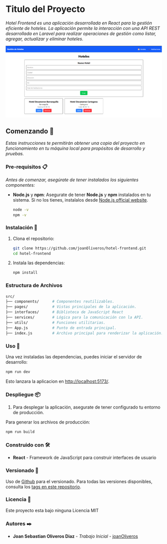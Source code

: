 
# Titulo del Proyecto

_Hotel Frontend es una aplicación desarrollada en React para la gestión eficiente de hoteles. La aplicación permite la interacción con una API REST desarrollada en Laravel para realizar operaciones de gestión como listar, agregar, actualizar y eliminar hoteles._

![alt text](image-1.png)

## Comenzando 🚀

_Estas instrucciones te permitirán obtener una copia del proyecto en funcionamiento en tu máquina local para propósitos de desarrollo y pruebas._

### Pre-requisitos 📋

_Antes de comenzar, asegúrate de tener instalados los siguientes componentes:_

- **Node.js** y **npm**:
  Asegurate de tener **Node.js** y **npm** instalados en tu sistema. Si no los tienes, instalalos desde [Node.js official website](https://nodejs.org/).

  ```sh
  node -v
  npm -v
  ```

### Instalación 🔧

1. Clona el repositorio:

   ```sh
   git clone https://github.com/joanOliveros/hotel-frontend.git
   cd hotel-frontend
   ```

2. Instala las dependencias:

   ```sh
   npm install
   ```

### Estructura de Archivos

```sh
src/
├── components/      # Componentes reutilizables.
├── pages/           # Vistas principales de la aplicación.
├── interfaces/      # Biblioteca de JavaScript React
├── services/        # Lógica para la comunicación con la API.
├── utils/           # Funciones utilitarias.
├── App.js           # Punto de entrada principal.
├── index.js         # Archivo principal para renderizar la aplicación.
```

### Uso 🔧

Una vez instaladas las dependencias, puedes iniciar el servidor de desarrollo:

```sh
npm run dev
```

Esto lanzara la aplicacion en [http://localhost:5173/](http://localhost:5173/).

### Despliegue 📦

1. Para desplegar la aplicación, asegurate de tener configurado tu entorno de producción.

Para generar los archivos de producción:

```sh
npm run build
```

### Construido con 🛠️

- **React** - Framework de JavaScript para construir interfaces de usuario

### Versionado 📌

Uso de  [Github](https://github.com/) para el versionado. Para todas las versiones disponibles, consulta los [tags en este repositorio](https://github.com/joanOliveros/hotel-frontend/tags).

### Licencia 📄

Este proyecto esta bajo ninguna Licencia MIT

### Autores ✒️

- **Joan Sebastian Oliveros Diaz** - *Trabajo Inicial* - [joanOliveros](https://github.com/joanOliveros)
